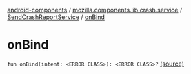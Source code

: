 [android-components](../../index.md) / [mozilla.components.lib.crash.service](../index.md) / [SendCrashReportService](index.md) / [onBind](./on-bind.md)

# onBind

`fun onBind(intent: <ERROR CLASS>): <ERROR CLASS>?` [(source)](https://github.com/mozilla-mobile/android-components/blob/master/components/lib/crash/src/main/java/mozilla/components/lib/crash/service/SendCrashReportService.kt#L78)